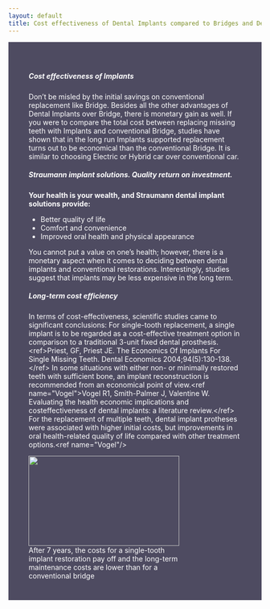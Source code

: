 ```yaml
---
layout: default
title: Cost effectiveness of Dental Implants compared to Bridges and Dentures
---
```


<div class="row">
<div class="col-xs-12 featured-text no-gutters" style="background: #4e4b61; color: white; url() center; padding: 8%;">


<h5><span class="mw-headline" id="Cost_effectiveness_of_Implants">Cost effectiveness of Implants</span></h5>
<p>Don’t be misled by the initial savings on conventional replacement like Bridge. Besides all the other advantages of Dental Implants over Bridge, there is monetary gain as well.  If you were to compare the total cost between replacing missing teeth with Implants and conventional Bridge, studies have shown that in the long run Implants supported replacement turns out to be economical than the conventional Bridge. It is similar to choosing Electric or Hybrid car over conventional car.
</p>
<h5><span class="mw-headline" id="Straumann_implant_solutions._Quality_return_on_investment.">Straumann implant solutions. Quality return on investment.</span></h5>
<p><b>Your health is your wealth, and Straumann dental implant solutions provide:</b>
</p>
<ul><li> Better quality of life</li>
<li> Comfort and convenience</li>
<li> Improved oral health and physical appearance</li></ul>
<p>You cannot put a value on one’s health; however, there is a monetary aspect
when it comes to deciding between dental implants and conventional
restorations. Interestingly, studies suggest that implants may be less expensive
in the long term.
</p>
<h5><span class="mw-headline" id="Long-term_cost_efficiency">Long-term cost efficiency</span></h5>

<p>In terms of cost-effectiveness, scientific studies came to significant conclusions:
For single-tooth replacement, a single implant is to be regarded as a cost-effective
treatment option in comparison to a traditional 3-unit fixed dental prosthesis. &lt;ref&gt;Priest, GF, Priest JE. The Economics Of Implants For Single Missing Teeth. Dental Economics 2004;94(5):130-138.&lt;/ref&gt;
In some situations with either non- or minimally restored teeth with sufficient
bone, an implant reconstruction is recommended from an economical point of
view.&lt;ref name="Vogel"&gt;Vogel R1, Smith-Palmer J, Valentine W. Evaluating the health economic implications and costeffectiveness of dental implants: a literature review.&lt;/ref&gt;
For the replacement of multiple teeth, dental implant protheses were associated
with higher initial costs, but improvements in oral health-related quality of life
compared with other treatment options.&lt;ref name="Vogel"/&gt;
</p>


<div class="thumb tright"><div class="thumbinner" style="width:302px;"><a href="/File:Dental_implant_based_restoration_vs_conventional_3_unit_bridge.jpg" class="image"><img alt="" src="/images/thumb/d/d8/Dental_implant_based_restoration_vs_conventional_3_unit_bridge.jpg/300px-Dental_implant_based_restoration_vs_conventional_3_unit_bridge.jpg" width="300" height="179" class="thumbimage" srcset="/images/thumb/d/d8/Dental_implant_based_restoration_vs_conventional_3_unit_bridge.jpg/450px-Dental_implant_based_restoration_vs_conventional_3_unit_bridge.jpg 1.5x, /images/thumb/d/d8/Dental_implant_based_restoration_vs_conventional_3_unit_bridge.jpg/600px-Dental_implant_based_restoration_vs_conventional_3_unit_bridge.jpg 2x" /></a>  <div class="thumbcaption"><div class="magnify"><a href="/File:Dental_implant_based_restoration_vs_conventional_3_unit_bridge.jpg" class="internal" title="Enlarge"></a></div>After 7 years, the costs for a single-tooth implant restoration pay off and the long-term maintenance costs are lower than for a conventional bridge</div></div></div>